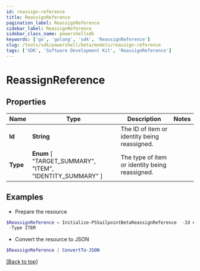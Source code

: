 ```yaml
---
id: reassign-reference
title: ReassignReference
pagination_label: ReassignReference
sidebar_label: ReassignReference
sidebar_class_name: powershellsdk
keywords: ['go', 'golang', 'sdk', 'ReassignReference'] 
slug: /tools/sdk/powershell/beta/models/reassign-reference
tags: ['SDK', 'Software Development Kit', 'ReassignReference']
---
```



# ReassignReference

## Properties

Name | Type | Description | Notes
------------ | ------------- | ------------- | -------------
**Id** |  **String** | The ID of item or identity being reassigned. | 
**Type** |   **Enum** [  "TARGET_SUMMARY",    "ITEM",    "IDENTITY_SUMMARY" ] | The type of item or identity being reassigned. | 

## Examples

- Prepare the resource
```powershell
$ReassignReference = Initialize-PSSailpointBetaReassignReference  -Id ef38f94347e94562b5bb8424a56397d8 `
 -Type ITEM
```

- Convert the resource to JSON
```powershell
$ReassignReference | ConvertTo-JSON
```


[[Back to top]](#) 

